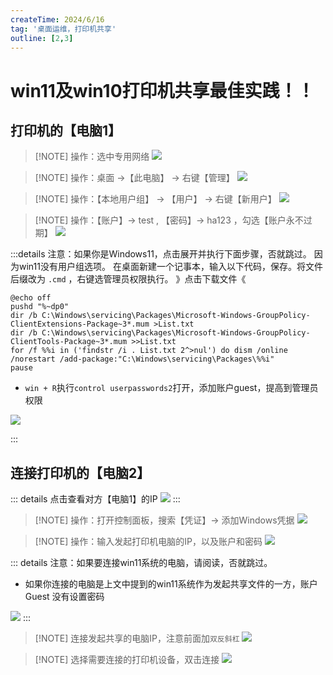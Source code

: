 ```yaml
---
createTime: 2024/6/16
tag: '桌面运维，打印机共享'
outline: [2,3]
---
```

# win11及win10打印机共享最佳实践！！

## 打印机的【电脑1】

> [!NOTE] 操作：选中专用网络
> <img src="https://gitee.com/zhangjunjiee/article-images/raw/master/images/202406161541959.png"/>

> [!NOTE] 操作：桌面 ->【此电脑】 -> 右键【管理】
> <img src="https://gitee.com/zhangjunjiee/article-images/raw/master/images/202406132317870.png"/>

> [!NOTE] 操作：【本地用户组】 -> 【用户】 -> 右键【新用户】
> <img src="https://gitee.com/zhangjunjiee/article-images/raw/master/images/202406161345317.png"/>

> [!NOTE] 操作：【账户】-> test , 【密码】-> ha123 ，勾选【账户永不过期】
> <img src="https://gitee.com/zhangjunjiee/article-images/raw/master/images/202406161346780.png"/>

:::details 注意：如果你是Windows11，点击展开并执行下面步骤，否就跳过。
因为win11没有用户组选项。
在桌面新建一个记事本，输入以下代码，保存。将文件后缀改为 `.cmd` ，右键选管理员权限执行。  》点击下载文件《
```sh:no-line-numbers
@echo off
pushd "%~dp0"
dir /b C:\Windows\servicing\Packages\Microsoft-Windows-GroupPolicy-ClientExtensions-Package~3*.mum >List.txt
dir /b C:\Windows\servicing\Packages\Microsoft-Windows-GroupPolicy-ClientTools-Package~3*.mum >>List.txt
for /f %%i in ('findstr /i . List.txt 2^>nul') do dism /online /norestart /add-package:"C:\Windows\servicing\Packages\%%i"
pause
```

- `win + R`执行`control userpasswords2`打开，添加账户guest，提高到管理员权限
<img src="https://gitee.com/zhangjunjiee/article-images/raw/master/images/202406161449887.png"/>

:::

## 连接打印机的【电脑2】

::: details 点击查看对方【电脑1】的IP
<img src="https://gitee.com/zhangjunjiee/article-images/raw/master/images/202406161557251.png"/>
:::

> [!NOTE] 操作：打开控制面板，搜索【凭证】-> 添加Windows凭据
> <img src="https://gitee.com/zhangjunjiee/article-images/raw/master/images/202406132321766.png"/>

> [!NOTE] 操作：输入发起打印机电脑的IP，以及账户和密码
> <img src="https://gitee.com/zhangjunjiee/article-images/raw/master/images/202406161408294.png"/>

::: details 注意：如果要连接win11系统的电脑，请阅读，否就跳过。
- 如果你连接的电脑是上文中提到的win11系统作为发起共享文件的一方，账户Guest 没有设置密码
<img src="https://gitee.com/zhangjunjiee/article-images/raw/master/images/202406161456881.png"/>
:::


> [!NOTE] 连接发起共享的电脑IP，注意前面加`双反斜杠`
> <img src="https://gitee.com/zhangjunjiee/article-images/raw/master/images/202406161459076.png"/>

> [!NOTE] 选择需要连接的打印机设备，双击连接
> <img src="https://gitee.com/zhangjunjiee/article-images/raw/master/images/202406161618267.png"/>





